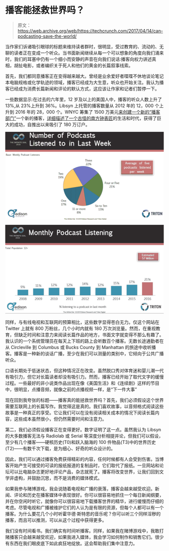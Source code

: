 # 播客能拯救世界吗？

> 原文：<https://web.archive.org/web/https://techcrunch.com/2017/04/14/can-podcasting-save-the-world/>

当作家们诉诸吸引眼球的标题来维持读者群时，很明显，受过教育的、流动的、无聊的读者正在变成一个听众。当书面新闻继续从每一个可以想象的角度向我们涌来时，我们的耳塞中仍有一个细小而安静的声音在向我们说话:播客向权力讲述真相，胡扯电影，或者编织关于死人和他们的黄金的长篇叙事线索。

首先，我们都同意播客正在变得越来越大。曾经是业余爱好者喋喋不休地谈论笔记本电脑规格或化学轨迹的领域，播客已经成为大生意，听众也开始关注。我认为播客已经成为消费长篇新闻和评论的默认方式，这应该让作家和记者们暂停一下。

一些数据显示:在过去的六年里，12 岁及以上的美国人中，播客的听众人数上升了 13%,从 23%上升到 36%。Libsyn 上托管的播客数量从 2012 年的 12，000 个上升到 2016 年的 28，000 个。WNYC 筹集了 1500 万美元[来创建一个新的“播客部门”](https://web.archive.org/web/20221022061445/http://www.nytimes.com/2015/10/13/business/media/wnyc-to-open-new-podcast-division.html?_r=2)一个新的播客，[详细描述了一个古怪的南方钟表匠](https://web.archive.org/web/20221022061445/https://www.nytimes.com/2017/04/05/arts/s-town-podcast-blockbuster-status.html?_r=0)的生活和时代，获得了巨大的成功，自推出以来吸引了 180 万订户。

![](img/36aa375f4ff6d3d471cc45098a81e969.png)

![](img/bcfef5f681c08d8218d05d36a0cdadec.png)

同样，与有线电视和互联网的预算相比，这些数字显得苍白无力。仅这个网站在 Twitter 上就有 800 万粉丝，几个小时内就有 180 万次浏览量。然而，在重视教育，但缺乏时间和注意力来阅读长篇作品的地方，书面文字就变得不那么有趣了。我认识的一个系统管理员在每天上下班的路上会听数百个播客。无数长途通勤者在从 Circleville 到 Columbus 或 Bucks County 到 Manhattan 的旅途中收听播客。播客是一种新的谈话广播，至少在我们可以测量的类别中，它倾向于公共广播听众。

口语长期处于低迷状态，但这种情况正在改变。虽然脱口秀对体育迷和婴儿潮一代有吸引力，但它对长篇读者却没有吸引力。然而，播客已经开始了取代文字的缓慢过程。一些最好的非小说类作品出现在像《美国生活》和《连续剧》这样的节目中，很明显，点播音频，就像之前的点播视频一样，是“下一件大事”

现在回到我夸张的标题——播客真的能拯救世界吗？首先，我们必须假设这个世界需要互联网上的长篇写作。我觉得这是真的。我们喜欢故事，以音频格式阅读这些故事是一种真正的享受。它让我们可以在没有阅读相关成本的情况下阅读长篇内容，这些成本虽然很小，但仍然需要时间和注意力。

第二，我们必须假设播客正在变得更好。数字证明了这一点。虽然我认为 Libsyn 的大多数播客无法与 Radiolab 或 Serial 等深度分析相提并论，但我们可以假设，至少有几个播客——硬核历史(T0)和跃入脑海的 100 件物品(T3)中的世界历史(T2)——有数千次下载，是为细心、好奇的听众设计的。

因此，我们可以通过播客免费获得精彩的内容，任何时候都有人会受到伤害。当博客开始产生可接受的可读的报纸报道的复制品时，它们取代了报纸。一旦网站和论坛可以比电脑杂志更好地评论产品，杂志就死了。播客将改变世界，让我们回到文学非虚构，并鼓励沉思，而不是消费的媒体模式。

如果我参与赌博游戏，我会说随着电视和广播的衰落，播客会越来越受欢迎。新闻、评论和历史在播客媒体中表现很好。你可以很容易地抓住一个每日新闻纲要，并在你空闲时听它，就像你可以很容易地下载播客世界的精华，进行缓慢而仔细的考虑。尽管电视和广播被维护它们的人认为是有限的资源，但每个人都可以有一个播客。为什么要花几个小时听霍华德·斯特恩的音乐呢？你可以听三个同样淫秽的播客，而且可以推测，可以从这个过程中获得更多。

我们没有时间看书。我们确实有时间听播客。同样，如果我在赌博游戏中，我敢打赌播客只会越来越受欢迎，如果我进入媒体，我会学习如何制作和销售它们。很少有东西在我们眼皮底下如此疯狂地绽放。这会帮助我们集中注意力。